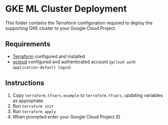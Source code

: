 # GKE ML Cluster Deployment

This folder contains the Terraform configuration required to deploy the supporting GKE cluster to your Google Cloud Project.

## Requirements

* [Terraform](https://developer.hashicorp.com/terraform/downloads) configured and installed
* [gcloud](https://cloud.google.com/sdk/gcloud/) configured and authenticated account (`gcloud auth application-default login`)

## Instructions

1. Copy `terraform.tfvars.example` to `terraform.tfvars`, updating variables as appropriate.
2. Run `terraform init`
3. Run `terraform apply`
4. When prompted enter your Google Cloud Project ID